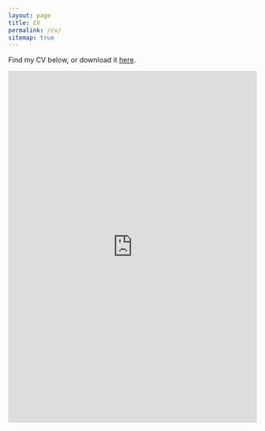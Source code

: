 ```yaml
---
layout: page
title: CV
permalink: /cv/
sitemap: true
---
```


Find my CV below, or download it <a href="https://anramosr.github.io/CV_AndreyRamos.pdf" target="_blank">here</a>.

<div class="pdf-container">
    <embed src="https://anramosr.github.io/CV_AndreyRamos.pdf" type="application/pdf" />
</div>

<style>
    .pdf-container {
        position: relative;
        width: 100%;
        height: 0;
        padding-bottom: 141.42%; /* Aspect ratio 700:900 (height/width * 100) */
    }
    .pdf-container embed {
        position: absolute;
        top: 0;
        left: 0;
        width: 100%;
        height: 100%;
    }

    @media screen and (max-width: 600px) {
        .pdf-container {
            padding-bottom: 175%; /* Aspect ratio adjustment for smaller screens */
        }
    }
</style>


